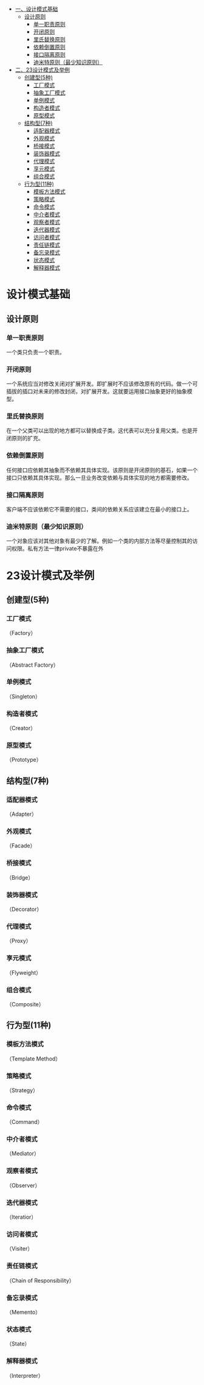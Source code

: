 * [一、设计模式基础](#设计模式基础)
  * [设计原则](##设计原则)
    * [单一职责原则](##单一职责原则)
    * [开闭原则](##开闭原则)
    * [里氏替换原则](##里氏替换原则)
    * [依赖倒置原则](##依赖倒置原则)
    * [接口隔离原则](##接口隔离原则)
    * [迪米特原则（最少知识原则）](##迪米特原则（最少知识原则）)
* [二、23设计模式及举例](#23设计模式及举例)
  * [创建型(5种)](##创建型（5种）)
    * [工厂模式](###工厂模式)
    * [抽象工厂模式](###抽象工厂模式)
    * [单例模式](###单例模式)
    * [构造者模式](###构造者模式)
    * [原型模式](###原型模式)
  * [结构型(7种)](##设计原则(7种))
    * [适配器模式](###适配器模式)
    * [外观模式](###外观模式)
    * [桥接模式](###桥接模式)
    * [装饰器模式](###装饰器模式)
    * [代理模式](###代理模式)
    * [享元模式](###享元模式)
    * [组合模式](###组合模式)
  * [行为型(11种)](##行为型(11种))
    * [模板方法模式](###模板方法模式)
    * [策略模式](###策略模式)
    * [命令模式](###命令模式)
    * [中介者模式](###中介者模式)
    * [观察者模式](###观察者模式)
    * [迭代器模式](###迭代器模式)
    * [访问者模式](###访问者模式)
    * [责任链模式](###责任链模式)
    * [备忘录模式](###备忘录模式)
    * [状态模式](###状态模式)
    * [解释器模式](###单一职责原则)
# 设计模式基础
## 设计原则
### 单一职责原则
一个类只负责一个职责。
### 开闭原则
一个系统应当对修改关闭对扩展开发。即扩展时不应该修改原有的代码。做一个可插拔的插口对未来的修改封闭，对扩展开发。这就要运用接口抽象更好的抽象模型。
### 里氏替换原则
在一个父类可以出现的地方都可以替换成子类。这代表可以充分复用父类。也是开闭原则的扩充。
### 依赖倒置原则
任何接口应依赖其抽象而不依赖其具体实现。该原则是开闭原则的基石，如果一个接口只依赖其具体实现。那么一旦业务改变依赖与具体实现的地方都需要修改。
### 接口隔离原则
客户端不应该依赖它不需要的接口，类间的依赖关系应该建立在最小的接口上。
### 迪米特原则（最少知识原则）
一个对象应该对其他对象有最少的了解。例如一个类的内部方法等尽量控制其的访问权限。私有方法一律private不暴露在外

# 23设计模式及举例
## 创建型(5种)
### 工厂模式
（Factory）

### 抽象工厂模式 
（Abstract Factory）

### 单例模式 
（Singleton）

### 构造者模式 
（Creator）

### 原型模式 
（Prototype）

## 结构型(7种)

### 适配器模式
（Adapter）　　　　　　　　
### 外观模式
（Facade）
### 桥接模式
（Bridge）
### 装饰器模式
（Decorator）
### 代理模式
（Proxy）
### 享元模式
（Flyweight）
### 组合模式
（Composite）

## 行为型(11种)

### 模板方法模式
（Template Method）

### 策略模式
（Strategy）

### 命令模式
（Command）

### 中介者模式
（Mediator）

### 观察者模式
（Observer）

### 迭代器模式
（Iteratior）

### 访问者模式
（Visiter）

### 责任链模式
（Chain of Responsibility）

### 备忘录模式
（Memento）

### 状态模式
（State）

### 解释器模式
（Interpreter）